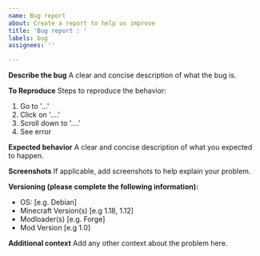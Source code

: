 ```yaml
---
name: Bug report
about: Create a report to help us improve
title: 'Bug report : '
labels: bug
assignees: ''

---
```


**Describe the bug**
A clear and concise description of what the bug is.

**To Reproduce**
Steps to reproduce the behavior:
1. Go to '...'
2. Click on '....'
3. Scroll down to '....'
4. See error

**Expected behavior**
A clear and concise description of what you expected to happen.

**Screenshots**
If applicable, add screenshots to help explain your problem.

**Versioning (please complete the following information):**
 - OS: [e.g. Debian]
 - Minecraft Version(s) [e.g 1.18, 1.12]
 - Modloader(s) [e.g. Forge]
 - Mod Version [e.g 1.0]

**Additional context**
Add any other context about the problem here.
